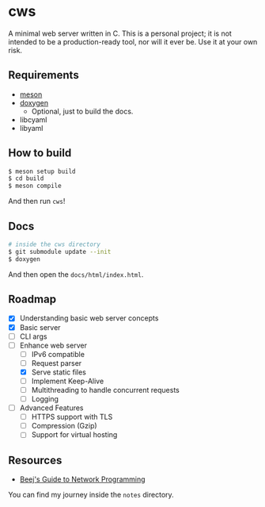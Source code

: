 # cws

A minimal web server written in C. This is a personal project; it is not intended to be a production-ready tool, nor
will it ever be. Use it at your own risk.

## Requirements

- [meson](https://mesonbuild.com/index.html)
- [doxygen](https://www.doxygen.nl/)
    - Optional, just to build the docs.
- libcyaml
- libyaml

## How to build

```bash
$ meson setup build
$ cd build
$ meson compile
```

And then run `cws`!

## Docs

```bash
# inside the cws directory
$ git submodule update --init
$ doxygen
```

And then open the `docs/html/index.html`.

## Roadmap

- [x] Understanding basic web server concepts
- [x] Basic server
- [ ] CLI args
- [ ] Enhance web server
    - [ ] IPv6 compatible
    - [ ] Request parser
    - [x] Serve static files
    - [ ] Implement Keep-Alive
    - [ ] Multithreading to handle concurrent requests
    - [ ] Logging
- [ ] Advanced Features
    - [ ] HTTPS support with TLS
    - [ ] Compression (Gzip)
    - [ ] Support for virtual hosting

## Resources

- [Beej's Guide to Network Programming](https://beej.us/guide/bgnet/)

You can find my journey inside the `notes` directory.
